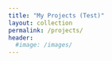 ```yaml
---
title: "My Projects (Test)"
layout: collection
permalink: /projects/
header:
  #image: /images/
---
```

